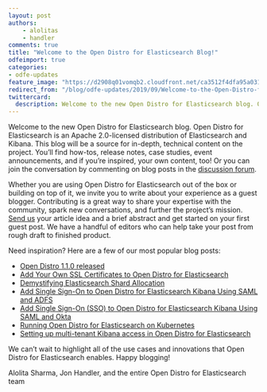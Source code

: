 ```yaml
---
layout: post
authors: 
    - alolitas
    - handler
comments: true
title: "Welcome to the Open Distro for Elasticsearch Blog!"
odfeimport: true
categories:
- odfe-updates
feature_image: "https://d2908q01vomqb2.cloudfront.net/ca3512f4dfa95a03169c5a670a4c91a19b3077b4/2019/03/26/open_disto-elasticsearch-logo-800x400.jpg"
redirect_from: "/blog/odfe-updates/2019/09/Welcome-to-the-Open-Distro-for-Elasticsearch-Blog/"
twittercard:
  description: Welcome to the new Open Distro for Elasticsearch blog. Open Distro for Elasticsearch is an Apache 2.0-licensed distribution of Elasticsearch and Kibana. This blog will be a source for in-depth, technical content on the project. You’ll find how-tos, release notes, case studies, event announcements, and if you’re inspired, your own content, too! Or you can join the conversation by commenting on blog posts in the [discussion forum](https://discuss.opendistrocommunity.dev/).
---
```

Welcome to the new Open Distro for Elasticsearch blog. Open Distro for Elasticsearch is an Apache 2.0-licensed distribution of Elasticsearch and Kibana. This blog will be a source for in-depth, technical content on the project. You’ll find how-tos, release notes, case studies, event announcements, and if you’re inspired, your own content, too! Or you can join the conversation by commenting on blog posts in the [discussion forum](https://discuss.opendistrocommunity.dev/).

Whether you are using Open Distro for Elasticsearch out of the box or building on top of it, we invite you to write about your experience as a guest blogger. Contributing is a great way to share your expertise with the community, spark new conversations, and further the project’s mission. [Send us](mailto:opendistro-blog@amazon.com) your article idea and a brief abstract and get started on your first guest post. We have a handful of editors who can help take your post from rough draft to finished product.

Need inspiration? Here are a few of our most popular blog posts:

* [Open Distro 1.1.0 released](https://aws.amazon.com/blogs/opensource/open-distro-for-elasticsearch-1-1-0-released/)
* [Add Your Own SSL Certificates to Open Distro for Elasticsearch](https://aws.amazon.com/blogs/opensource/add-ssl-certificates-open-distro-for-elasticsearch/)
* [Demystifying Elasticsearch Shard Allocation](https://aws.amazon.com/blogs/opensource/open-distro-elasticsearch-shard-allocation/)
* [Add Single Sign-On to Open Distro for Elasticsearch Kibana Using SAML and ADFS](https://aws.amazon.com/blogs/opensource/open-distro-for-elasticsearch-single-sign-on-saml-adfs/)
* [Add Single Sign-On (SSO) to Open Distro for Elasticsearch Kibana Using SAML and Okta](https://aws.amazon.com/blogs/opensource/open-distro-for-elasticsearch-saml-okta/)
* [Running Open Distro for Elasticsearch on Kubernetes](https://aws.amazon.com/blogs/opensource/open-distro-for-elasticsearch-on-kubernetes/)
* [Setting up multi-tenant Kibana access in Open Distro for Elasticsearch](https://aws.amazon.com/blogs/opensource/multi-tenant-kibana-open-distro-for-elasticsearch/)

We can’t wait to highlight all of the use cases and innovations that Open Distro for Elasticsearch enables. Happy blogging!

Alolita Sharma, Jon Handler, and the entire Open Distro for Elasticsearch team
